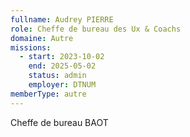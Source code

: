 ```yaml
---
fullname: Audrey PIERRE
role: Cheffe de bureau des Ux & Coachs
domaine: Autre
missions:
  - start: 2023-10-02
    end: 2025-05-02
    status: admin
    employer: DTNUM
memberType: autre
---
```

Cheffe de bureau BAOT